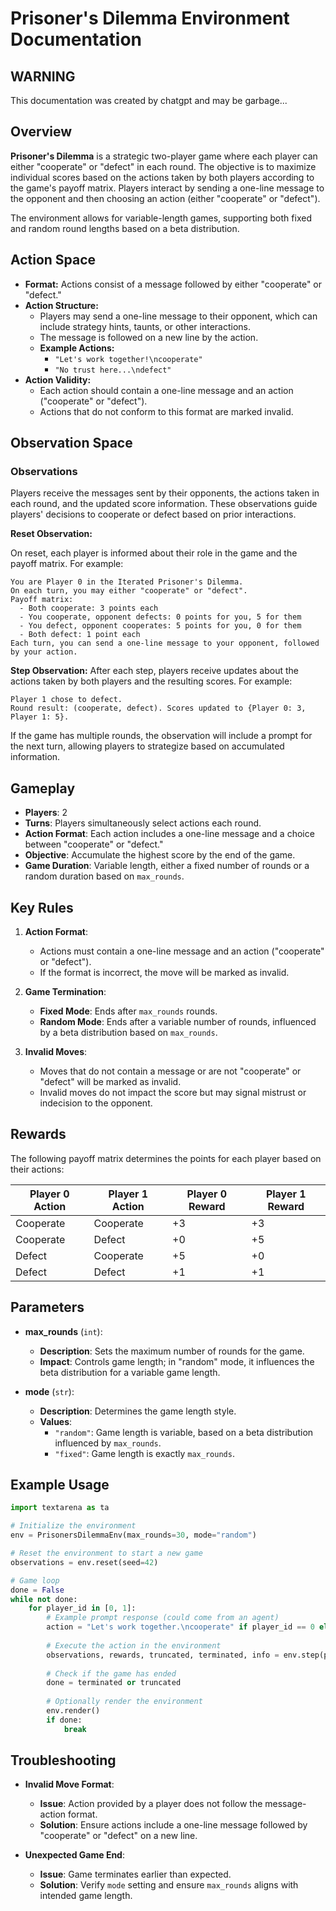 # Prisoner's Dilemma Environment Documentation

## WARNING
This documentation was created by chatgpt and may be garbage...

## Overview

**Prisoner's Dilemma** is a strategic two-player game where each player can either "cooperate" or "defect" in each round. The objective is to maximize individual scores based on the actions taken by both players according to the game's payoff matrix. Players interact by sending a one-line message to the opponent and then choosing an action (either "cooperate" or "defect").

The environment allows for variable-length games, supporting both fixed and random round lengths based on a beta distribution.

## Action Space

- **Format:** Actions consist of a message followed by either "cooperate" or "defect."
- **Action Structure:**
    - Players may send a one-line message to their opponent, which can include strategy hints, taunts, or other interactions.
    - The message is followed on a new line by the action.
    - **Example Actions:**
        - `"Let's work together!\ncooperate"`
        - `"No trust here...\ndefect"`
- **Action Validity:** 
    - Each action should contain a one-line message and an action ("cooperate" or "defect").
    - Actions that do not conform to this format are marked invalid.

## Observation Space

### Observations

Players receive the messages sent by their opponents, the actions taken in each round, and the updated score information. These observations guide players' decisions to cooperate or defect based on prior interactions.

**Reset Observation:**

On reset, each player is informed about their role in the game and the payoff matrix. For example:
```plaintext
You are Player 0 in the Iterated Prisoner's Dilemma.
On each turn, you may either "cooperate" or "defect".
Payoff matrix:
  - Both cooperate: 3 points each
  - You cooperate, opponent defects: 0 points for you, 5 for them
  - You defect, opponent cooperates: 5 points for you, 0 for them
  - Both defect: 1 point each
Each turn, you can send a one-line message to your opponent, followed by your action.
```

**Step Observation:**
After each step, players receive updates about the actions taken by both players and the resulting scores. For example:
```plaintext
Player 1 chose to defect.
Round result: (cooperate, defect). Scores updated to {Player 0: 3, Player 1: 5}.
```

If the game has multiple rounds, the observation will include a prompt for the next turn, allowing players to strategize based on accumulated information.

## Gameplay

- **Players**: 2
- **Turns**: Players simultaneously select actions each round.
- **Action Format**: Each action includes a one-line message and a choice between "cooperate" or "defect."
- **Objective**: Accumulate the highest score by the end of the game.
- **Game Duration**: Variable length, either a fixed number of rounds or a random duration based on `max_rounds`.

## Key Rules

1. **Action Format**:
    - Actions must contain a one-line message and an action ("cooperate" or "defect").
    - If the format is incorrect, the move will be marked as invalid.

2. **Game Termination**:
    - **Fixed Mode**: Ends after `max_rounds` rounds.
    - **Random Mode**: Ends after a variable number of rounds, influenced by a beta distribution based on `max_rounds`.

3. **Invalid Moves**:
    - Moves that do not contain a message or are not "cooperate" or "defect" will be marked as invalid.
    - Invalid moves do not impact the score but may signal mistrust or indecision to the opponent.

## Rewards

The following payoff matrix determines the points for each player based on their actions:

| Player 0 Action | Player 1 Action | Player 0 Reward | Player 1 Reward |
|-----------------|-----------------|-----------------|-----------------|
| Cooperate       | Cooperate       |       +3        |       +3        |
| Cooperate       | Defect          |       +0        |       +5        |
| Defect          | Cooperate       |       +5        |       +0        |
| Defect          | Defect          |       +1        |       +1        |

## Parameters

- **max_rounds** (`int`): 
    - **Description**: Sets the maximum number of rounds for the game.
    - **Impact**: Controls game length; in "random" mode, it influences the beta distribution for a variable game length.

- **mode** (`str`): 
    - **Description**: Determines the game length style.
    - **Values**:
        - `"random"`: Game length is variable, based on a beta distribution influenced by `max_rounds`.
        - `"fixed"`: Game length is exactly `max_rounds`.

## Example Usage

```python
import textarena as ta

# Initialize the environment
env = PrisonersDilemmaEnv(max_rounds=30, mode="random")

# Reset the environment to start a new game
observations = env.reset(seed=42)

# Game loop
done = False
while not done:
    for player_id in [0, 1]:
        # Example prompt response (could come from an agent)
        action = "Let's work together.\ncooperate" if player_id == 0 else "No trust here.\ndefect"
        
        # Execute the action in the environment
        observations, rewards, truncated, terminated, info = env.step(player_id, action)
        
        # Check if the game has ended
        done = terminated or truncated
        
        # Optionally render the environment
        env.render()
        if done:
            break
```

## Troubleshooting

- **Invalid Move Format**:
    - **Issue**: Action provided by a player does not follow the message-action format.
    - **Solution**: Ensure actions include a one-line message followed by "cooperate" or "defect" on a new line.

- **Unexpected Game End**:
    - **Issue**: Game terminates earlier than expected.
    - **Solution**: Verify `mode` setting and ensure `max_rounds` aligns with intended game length.

